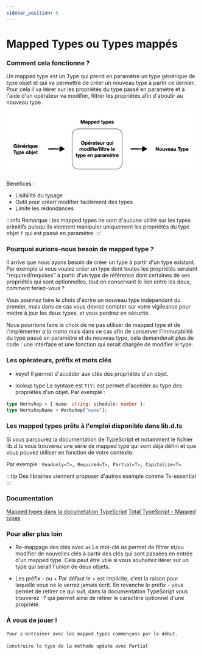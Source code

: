```yaml
---
sidebar_position: 5
---
```


# Mapped Types ou Types mappés

### Comment cela fonctionne ?

Un mapped type est un Type qui prend en paramètre un type générique de type objet et qui va permettre de créer un nouveau type à partir ce dernier. Pour cela il va itérer sur les propriètés du type passé en paramètre et à l'aide d'un opérateur va modifier, filtrer les propriétés afin d'aboutir au nouveau type.

![Schéma fonctionnement Mapped types](img/image-1.png)

Bénéfices :

- Lisibilité du typage
- Outil pour créer/ modifier facilement des types
- Limite les redondances

:::info
Remarque : les mapped types ne sont d'aucune utilité sur les types primitifs puisqu'ils viennent manipuler uniquement les propriétés du type objet `T` qui est passé en paramètre.
:::

### Pourquoi aurions-nous besoin de mapped type ?

Il arrive que nous ayons besoin de créer un type à partir d'un type existant. Par exemple si vous voulez créer un type dont toutes les propriétés seraient "required/requises" à partir d'un type de référence dont certaines de ses propriétés qui sont optionnelles, tout en conservant le lien entre les deux, comment feriez-vous ?

Vous pourriez faire le choix d'écrire un nouveau type indépendant du premier, mais dans ce cas vous devrez compter sur votre vigileance pour mettre à jour les deux types, et vous perdrez en sécurité.

Nous pourrions faire le choix de ne pas utiliser de mapped type et de l'implémenter _a la mano_ mais dans ce cas afin de conserver l'immutabilité du type passé en paramètre et du nouveau type, cela demanderait plus de code : une interface et une fonction qui serait chargée de modifier le type.

### Les opérateurs, préfix et mots clés

- keyof
  Il permet d'accéder aux clés des propriétés d'un objet.

- lookup type
  La syntaxe est `T[Y]` est permet d'accéder au type des propriétés d'un objet.
  Par exemple :

```ts
type Workshop = { name: string; schedule: number };
type WorkshopName = Workshop["name"];
```

### Les mapped types prêts à l'emploi disponible dans lib.d.ts

Si vous parcourez la documentation de TypeScript et notamment le fichier lib.d.ts vous trouverez une série de mapped type qui sont déjà défini et que vous pouvez utiliser en fonction de votre contexte.

Par exemple : `Readonly<T>, Required<T>, Partial<T>, Capitalize<T>`.

:::tip
Des librairies viennent proposer d'autres exemple comme Ts-essential
:::

### Documentation

[Mapped types dans la documetation TypeScript](https://www.typescriptlang.org/docs/handbook/2/mapped-types.html)
[Total TypeScript - Mapped types](https://www.totaltypescript.com/concepts/mapped-type)

### Pour aller plus loin

- Re-mappage des clés avec `as`
  Le mot-clé _as_ permet de filtrer et/ou modifier de nouvelles clés à partir des clés qui sont passées en entrée d'un mapped type. Cela peut être utile si vous souhaitez itérer sur un type qui serait l'union de deux objets.

- Les préfix - ou +
  Par défaut le + est implicite, c'est la raison pour laquelle vous ne le verrez jamais écrit. En revanche le préfix - vous permet de retirer ce qui suit, dans la documentation TypeScript vous trouverez -? qui permet ainsi de retirer le caractère optionnel d'une propriété.

### À vous de jouer !

```
Pour s'entrainer avec les mapped types commençons par le début.

Construire le type de la méthode update avec Partial



```
